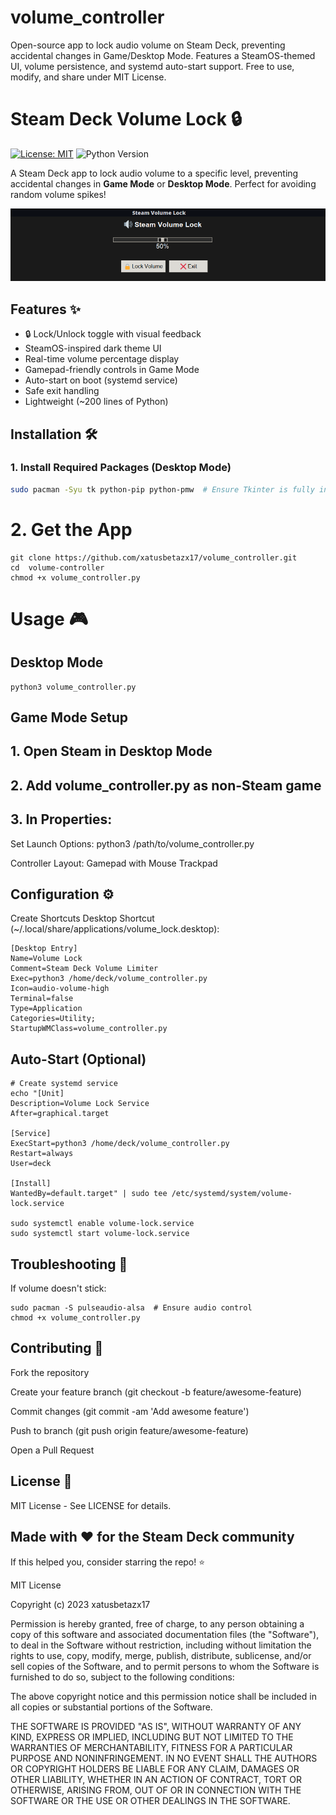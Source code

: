 # volume_controller
Open-source app to lock audio volume on Steam Deck, preventing accidental changes in Game/Desktop Mode.   Features a SteamOS-themed UI, volume persistence, and systemd auto-start support.   Free to use, modify, and share under MIT License.

# Steam Deck Volume Lock 🔒

[![License: MIT](https://img.shields.io/badge/License-MIT-blue.svg)](https://opensource.org/licenses/MIT)
![Python Version](https://img.shields.io/badge/Python-3.9%2B-green)

A Steam Deck app to lock audio volume to a specific level, preventing accidental changes in **Game Mode** or **Desktop Mode**. Perfect for avoiding random volume spikes!

![App Screenshot](SteamVolumeLock.png)


## Features ✨
- 🔒 Lock/Unlock toggle with visual feedback
- SteamOS-inspired dark theme UI
- Real-time volume percentage display
- Gamepad-friendly controls in Game Mode
- Auto-start on boot (systemd service)
- Safe exit handling
- Lightweight (~200 lines of Python)

## Installation 🛠️

### 1. Install Required Packages (Desktop Mode)
```bash
sudo pacman -Syu tk python-pip python-pmw  # Ensure Tkinter is fully installed
```
# 2. Get the App
~~~
git clone https://github.com/xatusbetazx17/volume_controller.git
cd  volume-controller
chmod +x volume_controller.py
~~~
# Usage 🎮

## Desktop Mode

~~~
python3 volume_controller.py
~~~

## Game Mode Setup

## 1. Open Steam in Desktop Mode

## 2. Add volume_controller.py as non-Steam game

## 3. In Properties:

Set Launch Options: python3 /path/to/volume_controller.py

Controller Layout: Gamepad with Mouse Trackpad

## Configuration ⚙️
Create Shortcuts
Desktop Shortcut (~/.local/share/applications/volume_lock.desktop):

~~~
[Desktop Entry]
Name=Volume Lock
Comment=Steam Deck Volume Limiter
Exec=python3 /home/deck/volume_controller.py
Icon=audio-volume-high
Terminal=false
Type=Application
Categories=Utility;
StartupWMClass=volume_controller.py
~~~
## Auto-Start (Optional)

~~~
# Create systemd service
echo "[Unit]
Description=Volume Lock Service
After=graphical.target

[Service]
ExecStart=python3 /home/deck/volume_controller.py
Restart=always
User=deck

[Install]
WantedBy=default.target" | sudo tee /etc/systemd/system/volume-lock.service

sudo systemctl enable volume-lock.service
sudo systemctl start volume-lock.service
~~~
## Troubleshooting 🔧
If volume doesn't stick:
~~~
sudo pacman -S pulseaudio-alsa  # Ensure audio control
chmod +x volume_controller.py
~~~

## Contributing 🤝

Fork the repository

Create your feature branch (git checkout -b feature/awesome-feature)

Commit changes (git commit -am 'Add awesome feature')

Push to branch (git push origin feature/awesome-feature)

Open a Pull Request

## License 📄
MIT License - See LICENSE for details.

## Made with ❤️ for the Steam Deck community
If this helped you, consider starring the repo! ⭐

MIT License

Copyright (c) 2023 xatusbetazx17

Permission is hereby granted, free of charge, to any person obtaining a copy
of this software and associated documentation files (the "Software"), to deal
in the Software without restriction, including without limitation the rights
to use, copy, modify, merge, publish, distribute, sublicense, and/or sell
copies of the Software, and to permit persons to whom the Software is
furnished to do so, subject to the following conditions:

The above copyright notice and this permission notice shall be included in all
copies or substantial portions of the Software.

THE SOFTWARE IS PROVIDED "AS IS", WITHOUT WARRANTY OF ANY KIND, EXPRESS OR
IMPLIED, INCLUDING BUT NOT LIMITED TO THE WARRANTIES OF MERCHANTABILITY,
FITNESS FOR A PARTICULAR PURPOSE AND NONINFRINGEMENT. IN NO EVENT SHALL THE
AUTHORS OR COPYRIGHT HOLDERS BE LIABLE FOR ANY CLAIM, DAMAGES OR OTHER
LIABILITY, WHETHER IN AN ACTION OF CONTRACT, TORT OR OTHERWISE, ARISING FROM,
OUT OF OR IN CONNECTION WITH THE SOFTWARE OR THE USE OR OTHER DEALINGS IN THE
SOFTWARE.



